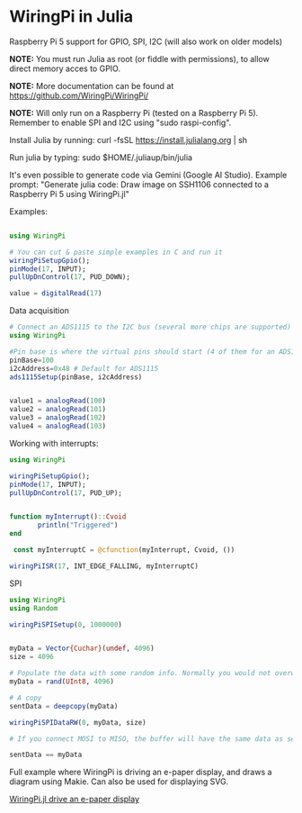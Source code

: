 # WiringPi in Julia 

Raspberry Pi 5 support for GPIO, SPI, I2C (will also work on older models)

**NOTE:** You must run Julia as root (or fiddle with permissions), to allow direct memory acces to GPIO. 

**NOTE:** More documentation can be found at  https://github.com/WiringPi/WiringPi/

**NOTE:** Will only run on a Raspberry Pi (tested on a Raspberry Pi 5). Remember to enable SPI and I2C using "sudo raspi-config".

Install Julia by running: curl -fsSL https://install.julialang.org | sh


Run julia by typing: sudo $HOME/.juliaup/bin/julia

It's even possible to generate code via Gemini (Google AI Studio). Example prompt: "Generate julia code: Draw image on SSH1106 connected to a Raspberry Pi 5 using WiringPi.jl"

Examples:
```julia

using WiringPi

# You can cut & paste simple examples in C and run it
wiringPiSetupGpio();
pinMode(17, INPUT);
pullUpDnControl(17, PUD_DOWN);

value = digitalRead(17)


```
Data acquisition
```julia
# Connect an ADS1115 to the I2C bus (several more chips are supported)
using WiringPi

#Pin base is where the virtual pins should start (4 of them for an ADS1115). This is almost like a variable name
pinBase=100
i2cAddress=0x48 # Default for ADS1115
ads1115Setup(pinBase, i2cAddress)


value1 = analogRead(100)
value2 = analogRead(101)
value3 = analogRead(102)
value4 = analogRead(103)


```


Working with interrupts:
```julia
using WiringPi

wiringPiSetupGpio();
pinMode(17, INPUT);
pullUpDnControl(17, PUD_UP);


function myInterrupt()::Cvoid
       println("Triggered")
end

 const myInterruptC = @cfunction(myInterrupt, Cvoid, ())

wiringPiISR(17, INT_EDGE_FALLING, myInterruptC)

```

SPI
```julia
using WiringPi
using Random

wiringPiSPISetup(0, 1000000)


myData = Vector{Cuchar}(undef, 4096)
size = 4096

# Populate the data with some random info. Normally you would not overwrite the vector above.
myData = rand(UInt8, 4096)

# A copy
sentData = deepcopy(myData)

wiringPiSPIDataRW(0, myData, size)

# If you connect MOSI to MISO, the buffer will have the same data as sent. Otherwise it will be zeroes

sentData == myData

```

Full example where WiringPi is driving an e-paper display, and draws a diagram using Makie. Can also be used for displaying SVG.


[WiringPi.jl drive an e-paper display ](https://github.com/stensmo/WiringPi.jl/tree/main/docs/examples)




